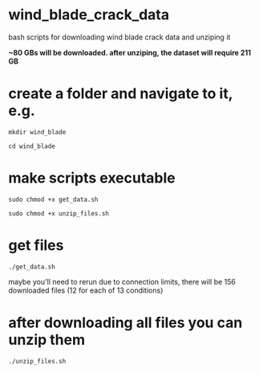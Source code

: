# wind_blade_crack_data
bash scripts for downloading wind blade crack data and unziping it 

**~80 GBs will be downloaded. after unziping, the dataset will require 211 GB**

# create a folder and navigate to it, e.g.
`mkdir wind_blade`

`cd wind_blade`

# make scripts executable
`sudo chmod +x get_data.sh`

`sudo chmod +x unzip_files.sh`

# get files 
`./get_data.sh`

maybe you'll need to rerun due to connection limits, there will be 156 downloaded files (12 for each of 13 conditions)

# after downloading all files you can unzip them
`./unzip_files.sh`
